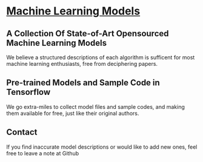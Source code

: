 # [Machine Learning Models](https://lexionbear.github.io/mlmodels/)

## A Collection Of State-of-Art Opensourced Machine Learning Models

We believe a structured descriptions of each algorithm is sufficent for most machine learning enthusiasts, free from deciphering papers.

## Pre-trained Models and Sample Code in Tensorflow

We go extra-miles to collect model files and sample codes, and making them available for free, just like their original authors.

## Contact

If you find inaccurate model descriptions or would like to add new ones, feel free to leave a note at Github
